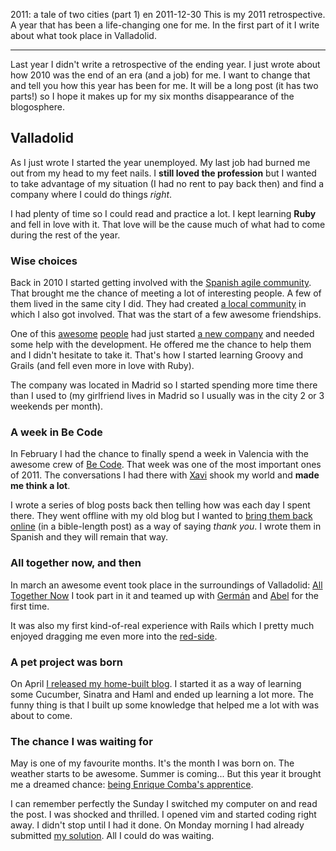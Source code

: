 2011: a tale of two cities (part 1)
en
2011-12-30
This is my 2011 retrospective. A year that has been a life-changing one for me. In the first part of it I write about what took place in Valladolid.

---

Last year I didn't write a retrospective of the ending year. I just wrote about how 2010 was the end of an era (and a job) for me. I want to change that and tell you how this year has been for me. It will be a long post (it has two parts!) so I hope it makes up for my six months disappearance of the blogosphere.

## Valladolid
As I just wrote I started the year unemployed. My last job had burned me out from my head to my feet nails. I **still loved the profession** but I wanted to take advantage of my situation (I had no rent to pay back then) and find a company where I could do things _right_.

I had plenty of time so I could read and practice a lot. I kept learning **Ruby** and fell in love with it. That love will be the cause much of what had to come during the rest of the year.

### Wise choices

Back in 2010 I started getting involved with the [Spanish agile community](http://www.agile-spain.com). That brought me the chance of meeting a lot of interesting people. A few of them lived in the same city I did. They had created [a local community](http://agilecyl.org) in which I also got involved. That was the start of a few awesome friendships.


One of this [awesome](http://www.twitter.com/amaliahern) [people](http://www.twitter.com/semurat) had just started [a new company](http://www.wiseri.com) and needed some help with the development. He offered me the chance to help them and I didn't hesitate to take it. That's how I started learning Groovy and Grails (and fell even more in love with Ruby).

The company was located in Madrid so I started spending more time there than I used to (my girlfriend lives in Madrid so I usually was in the city 2 or 3 weekends per month).

### A week in Be Code

In February I had the chance to finally spend a week in Valencia with the awesome crew of [Be Code](http://becodemyfriend.com). That week was one of the most important ones of 2011. The conversations I had there with [Xavi](http://twitter.com/XaV1uzz) shook my world and **made me think a lot**.


I wrote a series of blog posts back then telling how was each day I spent there. They went offline with my old blog but I wanted to [bring them back online](/blog/a-week-in-be-code) (in a bible-length post) as a way of saying _thank you_. I wrote them in Spanish and they will remain that way.


### All together now, and then

In march an awesome event took place in the surroundings of Valladolid: [All Together Now](http://alltogether.es) I took part in it and teamed up with [Germán](http://www.twitter.com/germandz) and [Abel](http://www.twitter.com/amuino) for the first time.

It was also my first kind-of-real experience with Rails which I pretty much enjoyed dragging me even more into the [red-side](http://www.ruby-lang.org).


### A pet project was born

On April [I released my home-built blog](/blog/developing-my-own-blog). I started it as a way of learning some Cucumber, Sinatra and Haml and ended up learning a lot more. The funny thing is that I built up some knowledge that helped me a lot with was about to come.

### The chance I was waiting for

May is one of my favourite months. It's the month I was born on. The weather starts to be awesome. Summer is coming... But this year it brought me a dreamed chance: [being Enrique Comba's apprentice](http://ecomba.org/blog/2011/05/15/the-apprentice/).

I can remember perfectly the Sunday I switched my computer on and read the post. I was shocked and thrilled.  I opened vim and started coding right away. I didn't stop until I had it done. On Monday morning I had already submitted [my solution](https://github.com/jacegu/apprentice_challenge). All I could do was waiting.
